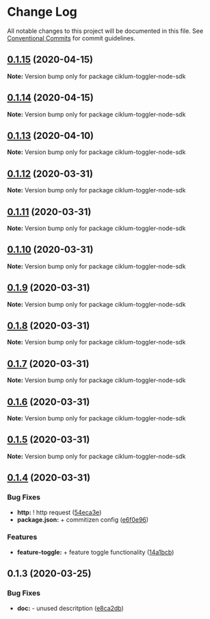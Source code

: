 # Change Log

All notable changes to this project will be documented in this file.
See [Conventional Commits](https://conventionalcommits.org) for commit guidelines.

## [0.1.15](https://github.com/ciklum-digital/ciklum-toggler-node-sdk/compare/v0.1.14...v0.1.15) (2020-04-15)

**Note:** Version bump only for package ciklum-toggler-node-sdk





## [0.1.14](https://github.com/ciklum-digital/ciklum-toggler-node-sdk/compare/v0.1.13...v0.1.14) (2020-04-15)

**Note:** Version bump only for package ciklum-toggler-node-sdk





## [0.1.13](https://github.com/ciklum-digital/ciklum-toggler-node-sdk/compare/v0.1.12...v0.1.13) (2020-04-10)

**Note:** Version bump only for package ciklum-toggler-node-sdk





## [0.1.12](https://github.com/ciklum-digital/ciklum-toggler-node-sdk/compare/v0.1.11...v0.1.12) (2020-03-31)

**Note:** Version bump only for package ciklum-toggler-node-sdk





## [0.1.11](https://github.com/ciklum-digital/ciklum-toggler-node-sdk/compare/v0.1.10...v0.1.11) (2020-03-31)

**Note:** Version bump only for package ciklum-toggler-node-sdk





## [0.1.10](https://github.com/ciklum-digital/ciklum-toggler-node-sdk/compare/v0.1.9...v0.1.10) (2020-03-31)

**Note:** Version bump only for package ciklum-toggler-node-sdk





## [0.1.9](https://github.com/ciklum-digital/ciklum-toggler-node-sdk/compare/v0.1.8...v0.1.9) (2020-03-31)

**Note:** Version bump only for package ciklum-toggler-node-sdk





## [0.1.8](https://github.com/ciklum-digital/ciklum-toggler-node-sdk/compare/v0.1.7...v0.1.8) (2020-03-31)

**Note:** Version bump only for package ciklum-toggler-node-sdk





## [0.1.7](https://github.com/ciklum-digital/ciklum-toggler-node-sdk/compare/v0.1.6...v0.1.7) (2020-03-31)

**Note:** Version bump only for package ciklum-toggler-node-sdk





## [0.1.6](https://github.com/ciklum-digital/ciklum-toggler-node-sdk/compare/v0.1.5...v0.1.6) (2020-03-31)

**Note:** Version bump only for package ciklum-toggler-node-sdk





## [0.1.5](https://github.com/ciklum-digital/ciklum-toggler-node-sdk/compare/v0.1.4...v0.1.5) (2020-03-31)

**Note:** Version bump only for package ciklum-toggler-node-sdk





## [0.1.4](https://github.com/ciklum-digital/ciklum-toggler-node-sdk/compare/v0.1.3...v0.1.4) (2020-03-31)


### Bug Fixes

* **http:** ! http request ([54eca3e](https://github.com/ciklum-digital/ciklum-toggler-node-sdk/commit/54eca3ef8c84f925a568dfc64a55b6676c485a0a))
* **package.json:** + commitizen config ([e6f0e96](https://github.com/ciklum-digital/ciklum-toggler-node-sdk/commit/e6f0e96c06af86dbedbe97ba6471546a4d752d88))


### Features

* **feature-toggle:** + feature toggle functionality ([14a1bcb](https://github.com/ciklum-digital/ciklum-toggler-node-sdk/commit/14a1bcb565a792dc41ede59ddc131376be23b4ae))





## 0.1.3 (2020-03-25)


### Bug Fixes

* **doc:** - unused descritption ([e8ca2db](https://github.com/ciklum-digital/ciklum-toggler-node-sdk/commit/e8ca2dbf93628edb91c1a5f4c221639a439c2ba8))
